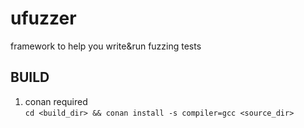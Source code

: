 # ufuzzer
framework to help you write&amp;run fuzzing tests

## BUILD
1. conan required  
`cd <build_dir> && conan install -s compiler=gcc <source_dir>`
